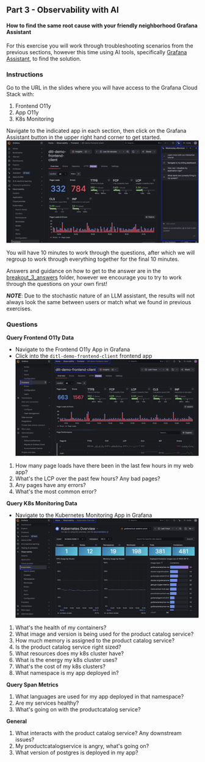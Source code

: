 ## Part 3 - Observability with AI
#### How to find the same root cause with your friendly neighborhood Grafana Assistant
For this exercise you will work through troubleshooting scenarios from the previous sections, however this time using AI tools, specifically [Grafana Assistant](https://grafana.com/docs/grafana-cloud/machine-learning/assistant/), to find the solution.

### Instructions
Go to the URL in the slides where you will have access to the Grafana Cloud Stack with:
1. Frontend O11y
1. App O11y
1. K8s Monitoring

Navigate to the indicated app in each section, then click on the Grafana Assistant button in the upper right hand corner to get started.
![grafana-assistant](/images/breakout_3/0.1-grafana-assistant.png)

You will have 10 minutes to work through the questions, after which we will regroup to work through everything together for the final 10 minutes.

Answers and guidance on how to get to the answer are in the [breakout_3_answers](./breakout_3_answers) folder, however we encourage you to try to work through the questions on your own first!

___NOTE___: Due to the stochastic nature of an LLM assistant, the results will not always look the same between users or match what we found in previous exercises. 

### Questions
**Query Frontend O11y Data**
- Navigate to the Frontend O11y App in Grafana
- Click into the `ditl-demo-frontend-client` frontend app
![frontend-app](/images/breakout_1/0.1-frontend-instructions.png)
1. How many page loads have there been in the last few hours in my web app?
1. What's the LCP over the past few hours? Any bad pages?
1. Any pages have any errors?
1. What's the most common error? 

**Query K8s Monitoring Data**
- Navigate to the Kubernetes Monitoring App in Grafana
![k8s-monitoring](/images/breakout_1/0.3-k8s-instructions.png)
1. What's the health of my containers?
1. What image and version is being used for the product catalog service?
1. How much memory is assigned to the product catalog service?
1. Is the product catalog service right sized? 
1. What resources does my k8s cluster have?
1. What is the energy my k8s cluster uses?
1. What's the cost of my k8s clusters?
1. What namespace is my app deployed in?

**Query Span Metrics**
1. What languages are used for my app deployed in that namespace?
1. Are my services healthy?
1. What's going on with the productcatalog service?

**General**
1. What interacts with the product catalog service? Any downstream issues?
1. My productcatalogservice is angry, what's going on? 
1. What version of postgres is deployed in my app?
